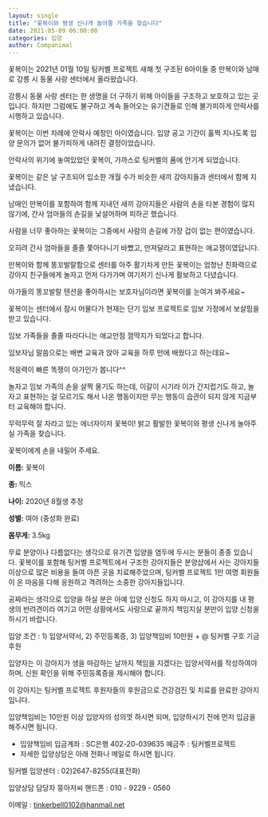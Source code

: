 ```yaml
---
layout: single
title: "꽃복이와 평생 신나게 놀아줄 가족을 찾습니다"
date: 2021-05-09 06:00:00
categories: 입양
author: Companimal
---
```


꽃복이는 2021년 01월 10일 팅커벨 프로젝트 새해 첫 구조된 6아이들 중 만복이와 남매로 강릉 시 동물 사랑 센터에서 올라왔습니다.

강릉시 동물 사랑 센터는 한 생명을 더 구하기 위해 아이들을 구조하고 보호하고 있는 곳입니다. 하지만 그럼에도 불구하고 계속 들어오는 유기견들로 인해 불가피하게 안락사를 시행하고 있습니다.

꽃복이는 이번 차례에 안락사 예정인 아이였습니다. 입양 공고 기간이 훌쩍 지나도록 입양 문의가 없어 불가피하게 내려진 결정이었습니다.

안락사의 위기에 놓여있었던 꽃복이, 가까스로 팅커벨의 품에 안기게 되었습니다.

꽃복이는 같은 날 구조되어 입소한 개월 수가 비슷한 새끼 강아지들과 센터에서 함께 지냈습니다.

남매인 만복이를 포함하여 함께 지내던 새끼 강아지들은 사람의 손을 타본 경험이 많지 않기에, 간사 엄마들의 손길을 낯설어하며 피하곤 했습니다.

사람을 너무 좋아하는 꽃복이는 그중에서 사람의 손길에 가장 겁이 없는 편이였습니다.

오히려 간사 엄마들을 졸졸 쫓아다니기 바빴고, 만져달라고 표현하는 애교쟁이였답니다.

만복이와 함께 똥꼬발랄함으로 센터를 아주 활기차게 만든 꽃복이는 엄청난 친화력으로 강아지 친구들에게 놀자고 먼저 다가가며 여기저기 신나게 활보하고 다녔습니다.

아가들의 똥꼬발랄 텐션을 좋아하시는 보호자님이라면 꽃복이를 눈여겨 봐주세요~

꽃복이는 센터에서 잠시 머물다가 현재는 단기 임보 프로젝트로 임보 가정에서 보살핌을 받고 있습니다.

임보 가족들을 졸졸 따라다니는 애교만점 껌딱지가 되었다고 합니다.

임보자님 말씀으로는 배변 교육과 앉아 교육을 하루 만에 배웠다고 하는데요~

적응력이 빠른 똑쟁이 아가인가 봅니다^^

놀자고 임보 가족의 손을 살짝 물기도 하는데, 이갈이 시기라 이가 간지럽기도 하고, 놀자고 표현하는 걸 모르기도 해서 나온 행동이지만 무는 행동이 습관이 되지 않게 지금부터 교육해야 합니다.

무럭무럭 잘 자라고 있는 에너자이저 꽃복이! 밝고 활발한 꽃복이와 평생 신나게 놀아주실 가족을 찾습니다.

꽃복이에게 손을 내밀어 주세요.

**이름:** 꽃복이

**종:** 믹스

**나이:** 2020년 8월생 추정

**성별:** 여아 (중성화 완료)

**몸무게:** 3.5kg

무료 분양이나 다름없다는 생각으로 유기견 입양을 염두에 두시는 분들이 종종 있습니다. 꽃복이를 포함해 팅커벨 프로젝트에서 구조한 강아지들은 분양샵에서 사는 강아지들 이상으로 많은 비용을 들여 아픈 곳을 치료해주었으며, 팅커벨 프로젝트 1만 여명 회원들이 온 마음을 다해 응원하고 격려하는 소중한 강아지들입니다.

공짜라는 생각으로 입양을 하실 분은 아예 입양 신청도 하지 마시고, 이 강아지를 내 평생의 반려견이라 여기고 어떤 상황에서도 사랑으로 끝까지 책임지실 분만이 입양 신청을 하시기 바랍니다. ​

입양 조건 : 1) 입양서약서, 2) 주민등록증, 3) 입양책임비 10만원 + @ 팅커벨 구호 기금 후원

입양자는 이 강아지가 생을 마감하는 날까지 책임을 지겠다는 입양서약서를 작성하여야 하며, 신원 확인을 위해 주민등록증을 제시해야 합니다.

이 강아지는 팅커벨 프로젝트 후원자들의 후원금으로 건강검진 및 치료를 완료한 강아지입니다.

입양책임비는 10만원 이상 입양자의 성의껏 하시면 되며, 입양하시기 전에 먼저 입금을 해주시면 됩니다.

- 입양책임비 입금계좌 : SC은행 402-20-039635 예금주 : 팅커벨프로젝트
- 자세한 입양상담은 아래 전화나 메일로 하시면 됩니다. ​

팅커벨 입양센터 : 02)2647-8255(대표전화)

입양상담 담당자 뚱아저씨 핸드폰 : 010 - 9229 - 0560

이메일 : tinkerbell0102@hanmail.net
